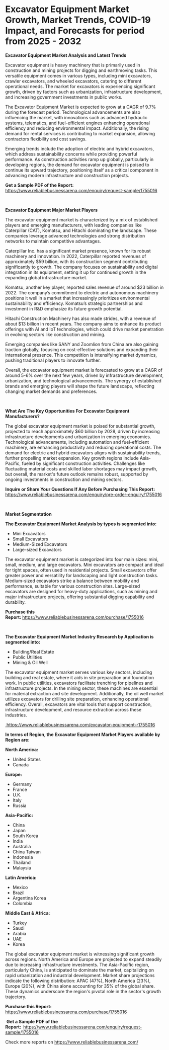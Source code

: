 <p><h1>Excavator Equipment Market Growth, Market Trends, COVID-19 Impact, and Forecasts for period from 2025 - 2032</h1></p><p><strong>Excavator Equipment Market Analysis and Latest Trends</strong></p>
<p><p>Excavator equipment is heavy machinery that is primarily used in construction and mining projects for digging and earthmoving tasks. This versatile equipment comes in various types, including mini excavators, crawler excavators, and wheeled excavators, catering to different operational needs. The market for excavators is experiencing significant growth, driven by factors such as urbanization, infrastructure development, and increasing government investments in public works.</p><p>The Excavator Equipment Market is expected to grow at a CAGR of 9.7% during the forecast period. Technological advancements are also influencing the market, with innovations such as advanced hydraulic systems, telematics, and fuel-efficient engines enhancing operational efficiency and reducing environmental impact. Additionally, the rising demand for rental services is contributing to market expansion, allowing contractors flexibility and cost savings. </p><p>Emerging trends include the adoption of electric and hybrid excavators, which address sustainability concerns while providing powerful performance. As construction activities ramp up globally, particularly in developing regions, the demand for excavator equipment is poised to continue its upward trajectory, positioning itself as a critical component in advancing modern infrastructure and construction projects.</p></p>
<p><strong>Get a Sample PDF of the Report:&nbsp;</strong> <a href="https://www.reliablebusinessarena.com/enquiry/request-sample/1755016?utm_campaign=2130&utm_medium=2&utm_source=Github&utm_content=ia&utm_term=19022025&utm_id=excavator-equipment">https://www.reliablebusinessarena.com/enquiry/request-sample/1755016</a></p>
<p>&nbsp;</p>
<p><strong>Excavator Equipment Major Market Players</strong></p>
<p><p>The excavator equipment market is characterized by a mix of established players and emerging manufacturers, with leading companies like Caterpillar (CAT), Komatsu, and Hitachi dominating the landscape. These companies leverage advanced technologies and strong distribution networks to maintain competitive advantages.</p><p>Caterpillar Inc. has a significant market presence, known for its robust machinery and innovation. In 2022, Caterpillar reported revenues of approximately $59 billion, with its construction segment contributing significantly to growth. The company focuses on sustainability and digital integration in its equipment, setting it up for continued growth in the expanding global infrastructure market.</p><p>Komatsu, another key player, reported sales revenue of around $23 billion in 2022. The company’s commitment to electric and autonomous machinery positions it well in a market that increasingly prioritizes environmental sustainability and efficiency. Komatsu’s strategic partnerships and investment in R&D emphasize its future growth potential.</p><p>Hitachi Construction Machinery has also made strides, with a revenue of about $13 billion in recent years. The company aims to enhance its product offerings with AI and IoT technologies, which could drive market penetration in evolving sectors like construction and mining.</p><p>Emerging companies like SANY and Zoomlion from China are also gaining traction globally, focusing on cost-effective solutions and expanding their international presence. This competition is intensifying market dynamics, pushing traditional players to innovate further.</p><p>Overall, the excavator equipment market is forecasted to grow at a CAGR of around 5-6% over the next few years, driven by infrastructure development, urbanization, and technological advancements. The synergy of established brands and emerging players will shape the future landscape, reflecting changing market demands and preferences.</p></p>
<p>&nbsp;</p>
<p><strong>What Are The Key Opportunities For Excavator Equipment Manufacturers?</strong></p>
<p><p>The global excavator equipment market is poised for substantial growth, projected to reach approximately $60 billion by 2028, driven by increasing infrastructure developments and urbanization in emerging economies. Technological advancements, including automation and fuel-efficient machinery, are enhancing productivity and reducing operational costs. The demand for electric and hybrid excavators aligns with sustainability trends, further propelling market expansion. Key growth regions include Asia-Pacific, fueled by significant construction activities. Challenges like fluctuating material costs and skilled labor shortages may impact growth, but overall, the market's future outlook remains robust, supported by ongoing investments in construction and mining sectors.</p></p>
<p><strong>Inquire or Share Your Questions If Any Before Purchasing This Report:</strong> <a href="https://www.reliablebusinessarena.com/enquiry/pre-order-enquiry/1755016?utm_campaign=2130&utm_medium=2&utm_source=Github&utm_content=ia&utm_term=19022025&utm_id=excavator-equipment">https://www.reliablebusinessarena.com/enquiry/pre-order-enquiry/1755016</a></p>
<p>&nbsp;</p>
<p><strong>Market Segmentation</strong></p>
<p><strong>The Excavator Equipment Market Analysis by types is segmented into:</strong></p>
<p><ul><li>Mini Excavators</li><li>Small Excavators</li><li>Medium-Sized Excavators</li><li>Large-sized Excavators</li></ul></p>
<p><p>The excavator equipment market is categorized into four main sizes: mini, small, medium, and large excavators. Mini excavators are compact and ideal for tight spaces, often used in residential projects. Small excavators offer greater power and versatility for landscaping and light construction tasks. Medium-sized excavators strike a balance between mobility and performance, suitable for various construction sites. Large-sized excavators are designed for heavy-duty applications, such as mining and major infrastructure projects, offering substantial digging capability and durability.</p></p>
<p><strong>Purchase this Report:&nbsp;</strong><a href="https://www.reliablebusinessarena.com/purchase/1755016?utm_campaign=2130&utm_medium=2&utm_source=Github&utm_content=ia&utm_term=19022025&utm_id=excavator-equipment">https://www.reliablebusinessarena.com/purchase/1755016</a></p>
<p>&nbsp;</p>
<p><strong>The Excavator Equipment Market Industry Research by Application is segmented into:</strong></p>
<p><ul><li>Building/Real Estate</li><li>Public Utilities</li><li>Mining & Oil Well</li></ul></p>
<p><p>The excavator equipment market serves various key sectors, including building and real estate, where it aids in site preparation and foundation work. In public utilities, excavators facilitate trenching for pipelines and infrastructure projects. In the mining sector, these machines are essential for material extraction and site development. Additionally, the oil well market utilizes excavators for drilling site preparation, enhancing operational efficiency. Overall, excavators are vital tools that support construction, infrastructure development, and resource extraction across these industries.</p></p>
<p><a href="https://www.reliablebusinessarena.com/excavator-equipment-r1755016?utm_campaign=2130&utm_medium=2&utm_source=Github&utm_content=ia&utm_term=19022025&utm_id=excavator-equipment">&nbsp;https://www.reliablebusinessarena.com/excavator-equipment-r1755016</a></p>
<p><strong>In terms of Region, the Excavator Equipment Market Players available by Region are:</strong></p>
<p>
    <p> <strong> North America: </strong>
        <ul>
            <li>United States</li>
            <li>Canada</li>
        </ul>
        </p> 
    <p> <strong> Europe: </strong>
        <ul>
            <li>Germany</li>
            <li>France</li>
            <li>U.K.</li>
            <li>Italy</li>
            <li>Russia</li>
        </ul>
        </p> 
    <p> <strong> Asia-Pacific: </strong>
        <ul>
            <li>China</li>
            <li>Japan</li>
            <li>South Korea</li>
            <li>India</li>
            <li>Australia</li>
            <li>China Taiwan</li>
            <li>Indonesia</li>
            <li>Thailand</li>
            <li>Malaysia</li>
        </ul>
        </p> 
    <p> <strong> Latin America: </strong>
        <ul>
            <li>Mexico</li>
            <li>Brazil</li>
            <li>Argentina Korea</li>
            <li>Colombia</li>
        </ul>
        </p> 
    <p> <strong> Middle East & Africa: </strong>
        <ul>
            <li>Turkey</li>
            <li>Saudi</li>
            <li>Arabia</li>
            <li>UAE</li>
            <li>Korea</li>
        </ul>
    </p>
    </p>
<p><p>The global excavator equipment market is witnessing significant growth across regions. North America and Europe are projected to expand steadily due to increasing infrastructure investments. The Asia-Pacific region, particularly China, is anticipated to dominate the market, capitalizing on rapid urbanization and industrial development. Market share projections indicate the following distribution: APAC (47%), North America (23%), Europe (20%), with China alone accounting for 35% of the global share. These dynamics underscore the region's pivotal role in the sector's growth trajectory.</p></p>
<p><strong>Purchase this Report: </strong><a href="https://www.reliablebusinessarena.com/purchase/1755016?utm_campaign=2130&utm_medium=2&utm_source=Github&utm_content=ia&utm_term=19022025&utm_id=excavator-equipment">https://www.reliablebusinessarena.com/purchase/1755016</a></p>
<p>&nbsp;<strong>Get a Sample PDF of the Report:&nbsp;&nbsp;</strong><a href="https://www.reliablebusinessarena.com/enquiry/request-sample/1755016?utm_campaign=2130&utm_medium=2&utm_source=Github&utm_content=ia&utm_term=19022025&utm_id=excavator-equipment">https://www.reliablebusinessarena.com/enquiry/request-sample/1755016</a></p>
<p><strong></strong></p>
<p>Check more reports on <a href="https://www.reliablebusinessarena.com/?utm_campaign=2130&utm_medium=2&utm_source=Github&utm_content=ia&utm_term=19022025&utm_id=excavator-equipment">https://www.reliablebusinessarena.com/</a></p>